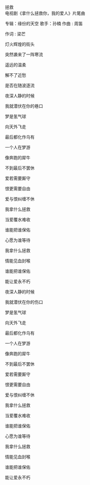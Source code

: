 拯救  
电视剧《拿什么拯救你，我的爱人》片尾曲

专辑：缘份的天空
歌手：孙楠
作曲 : 周笛

作词 : 梁芒

灯火辉煌的街头

突然袭来了一阵寒流

遥远的温柔

解不了近愁

是否在随波逐流

夜深人静的时候

我就潜伏在你的巷口

梦是氢气球

向天外飞走

最后都化作乌有

一个人在梦游

像奔跑的犀牛

不到最后不罢休

爱若需要厮守

恨更需要自由

爱与恨纠缠不休

我拿什么拯救

当爱覆水难收

谁能把谁保佑

心愿为谁等待

我拿什么拯救

情能见血封喉

谁能把谁保佑

能让爱永不朽

 

夜深人静的时候

我就潜伏在你的伤口

梦是氢气球

向天外飞走

最后都化作乌有

一个人在梦游

像奔跑的犀牛

不到最后不罢休

爱若需要厮守

恨更需要自由

爱与恨纠缠不休

我拿什么拯救

当爱覆水难收

谁能把谁保佑

心愿为谁等待

我拿什么拯救

情能见血封喉

谁能把谁保佑

能让爱永不朽